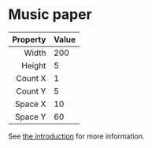 # Music paper

| Property | Value |
|---------:|:------|
|    Width | 200   |
|   Height | 5     |
|  Count X | 1     |
|  Count Y | 5     |
|  Space X | 10    |
|  Space Y | 60    |

See [the introduction](intro) for more information.
